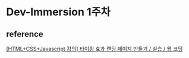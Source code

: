 # Dev-Immersion 1주차

## reference

[[HTML+CSS+Javascript 강의] 타이핑 효과 랜딩 페이지 만들기 / 실습 / 웹 코딩](https://www.youtube.com/watch?v=e56H5n1SvEs&list=PL-eeIUD86IjSyxTbGT7wY3Hie_HA5bKvg&index=2)
